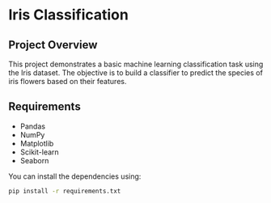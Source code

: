 # Iris Classification

## Project Overview

This project demonstrates a basic machine learning classification task using the Iris dataset. The objective is to build a classifier to predict the species of iris flowers based on their features.

## Requirements

- Pandas
- NumPy
- Matplotlib
- Scikit-learn
- Seaborn

You can install the dependencies using:

```sh
pip install -r requirements.txt
